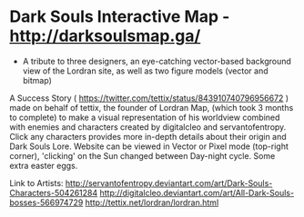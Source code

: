 # Dark Souls Interactive Map - http://darksoulsmap.ga/
- A tribute to three designers, an eye-catching vector-based background view of the Lordran site, as well as two figure models (vector and bitmap)

A Success Story ( https://twitter.com/tettix/status/843910740796956672 ) made on behalf of tettix, the founder of Lordran Map, (which took 3 months to complete) to make a visual representation of his worldview combined with enemies and characters created by digitalcleo and servantofentropy. Click any characters provides more in-depth details about their origin and Dark Souls Lore. Website can be viewed in Vector or Pixel mode (top-right corner), 'clicking' on the Sun changed between Day-night cycle. Some extra easter eggs. 

Link to Artists:
http://servantofentropy.deviantart.com/art/Dark-Souls-Characters-504261284
http://digitalcleo.deviantart.com/art/All-Dark-Souls-bosses-566974729
http://tettix.net/lordran/lordran.html


